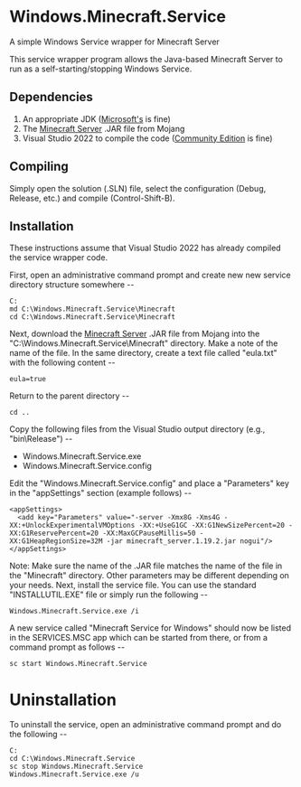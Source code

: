 # Windows.Minecraft.Service
A simple Windows Service wrapper for Minecraft Server

This service wrapper program allows the Java-based Minecraft Server to run as a self-starting/stopping Windows Service.

## Dependencies
1. An appropriate JDK ([Microsoft's](https://docs.microsoft.com/en-us/java/openjdk/download) is fine)
2. The [Minecraft Server](https://www.minecraft.net/en-us/download/server) .JAR file from Mojang
3. Visual Studio 2022 to compile the code ([Community Edition](https://visualstudio.microsoft.com/downloads/) is fine)
## Compiling
Simply open the solution (.SLN) file, select the configuration (Debug, Release, etc.) and compile (Control-Shift-B).
## Installation
These instructions assume that Visual Studio 2022 has already compiled the service wrapper code.

First, open an administrative command prompt and create new new service directory structure somewhere --
```
C:
md C:\Windows.Minecraft.Service\Minecraft
cd C:\Windows.Minecraft.Service\Minecraft
```
Next, download the [Minecraft Server](https://www.minecraft.net/en-us/download/server) .JAR file from Mojang into the "C:\Windows.Minecraft.Service\Minecraft" directory. Make a note of the name of the file. In the same directory, create a text file called "eula.txt" with the following content --
```
eula=true
```
Return to the parent directory --
```
cd ..
```
Copy the following files from the Visual Studio output directory (e.g., "bin\Release") --
* Windows.Minecraft.Service.exe
* Windows.Minecraft.Service.config

Edit the "Windows.Minecraft.Service.config" and place a "Parameters" key in the "appSettings" section (example follows) --
```
<appSettings>
  <add key="Parameters" value="-server -Xmx8G -Xms4G -XX:+UnlockExperimentalVMOptions -XX:+UseG1GC -XX:G1NewSizePercent=20 -XX:G1ReservePercent=20 -XX:MaxGCPauseMillis=50 -XX:G1HeapRegionSize=32M -jar minecraft_server.1.19.2.jar nogui"/>
</appSettings>
```
Note: Make sure the name of the .JAR file matches the name of the file in the "Minecraft" directory. Other parameters may be different depending on your needs.
Next, install the service file. You can use the standard "INSTALLUTIL.EXE" file or simply run the following --
```
Windows.Minecraft.Service.exe /i
```
A new service called "Minecraft Service for Windows" should now be listed in the SERVICES.MSC app which can be started from there, or from a command prompt as follows --
```
sc start Windows.Minecraft.Service
```
# Uninstallation
To uninstall the service, open an administrative command prompt and do the following --
```
C:
cd C:\Windows.Minecraft.Service
sc stop Windows.Minecraft.Service
Windows.Minecraft.Service.exe /u
```

